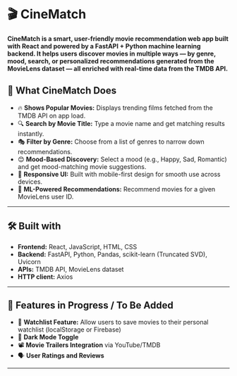 # 🎬 CineMatch

**CineMatch is a smart, user-friendly movie recommendation web app built with React and powered by a FastAPI + Python machine learning backend.
It helps users discover movies in multiple ways — by genre, mood, search, or personalized recommendations generated from the MovieLens dataset — all enriched with real-time data from the TMDB API.**

## 🌟 What CineMatch Does

- 🔥 **Shows Popular Movies:** Displays trending films fetched from the TMDB API on app load.
- 🔍 **Search by Movie Title:** Type a movie name and get matching results instantly.
- 🎭 **Filter by Genre:** Choose from a list of genres to narrow down recommendations.
- 😊 **Mood-Based Discovery:** Select a mood (e.g., Happy, Sad, Romantic) and get mood-matching movie suggestions.
- 📱 **Responsive UI:** Built with mobile-first design for smooth use across devices.
- 🤖  **ML-Powered Recommendations:** Recommend movies for a given MovieLens user ID.
---
## 🛠 Built with

- **Frontend:** React, JavaScript, HTML, CSS
- **Backend:** FastAPI, Python, Pandas, scikit-learn (Truncated SVD), Uvicorn
- **APIs:** TMDB API, MovieLens dataset
- **HTTP client:** Axios

---

## 🚧 Features in Progress / To Be Added

- 💾 **Watchlist Feature:** Allow users to save movies to their personal watchlist (localStorage or Firebase)
- 🌙 **Dark Mode Toggle**
- 📽️ **Movie Trailers Integration** via YouTube/TMDB
- 🗣️ **User Ratings and Reviews**



---
